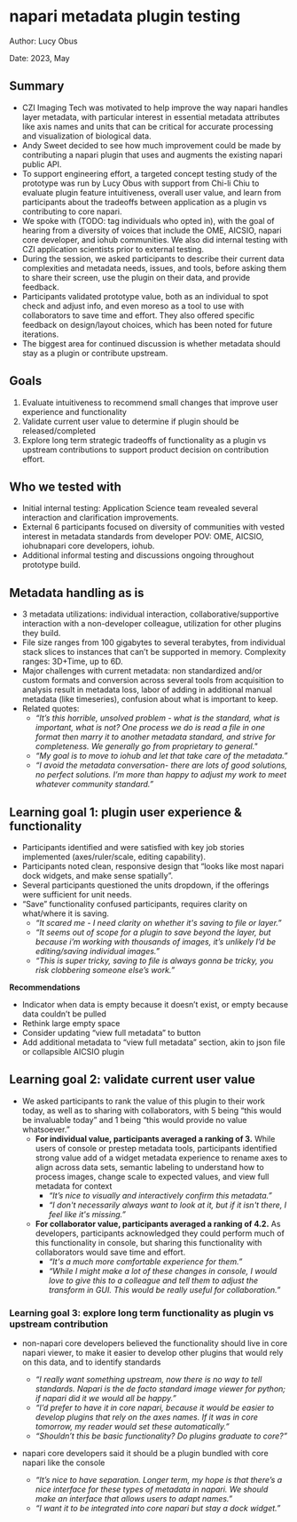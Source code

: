 # napari metadata plugin testing

Author: Lucy Obus

Date: 2023, May


## Summary

- CZI Imaging Tech was motivated to help improve the way napari handles layer metadata, with particular interest in essential metadata attributes like axis names and units that can be critical for accurate processing and visualization of biological data.
- Andy Sweet decided to see how much improvement could be made by contributing a napari plugin that uses and augments the existing napari public API.
- To support engineering effort, a targeted concept testing study of the prototype was run by Lucy Obus with support from Chi-li Chiu to evaluate plugin feature intuitiveness, overall user value, and learn from participants about the tradeoffs between application as a plugin vs contributing to core napari.
- We spoke with (TODO: tag individuals who opted in), with the goal of hearing from a diversity of voices that include the OME, AICSIO, napari core developer, and iohub communities. We also did internal testing with CZI application scientists prior to external testing.
- During the session, we asked participants to describe their current data complexities and metadata needs, issues, and tools, before asking them to share their screen, use the plugin on their data, and provide feedback.
- Participants validated prototype value, both as an individual to spot check and adjust info, and even moreso as a tool to use with collaborators to save time and effort. They also offered specific feedback on design/layout choices, which has been noted for future iterations.
- The biggest area for continued discussion is whether metadata should stay as a plugin or contribute upstream.


## Goals

1. Evaluate intuitiveness to recommend small changes that improve user experience and functionality
2. Validate current user value to determine if plugin should be released/completed
3. Explore long term strategic tradeoffs of functionality as a plugin vs upstream contributions to support product decision on contribution effort.


## Who we tested with

- Initial internal testing: Application Science team revealed several interaction and clarification improvements.
- External 6 participants focused on diversity of communities with vested interest in metadata standards from developer POV: OME, AICSIO, iohubnapari core developers, iohub.
- Additional informal testing and discussions ongoing throughout prototype build.


## Metadata handling as is

- 3 metadata utilizations: individual interaction, collaborative/supportive interaction with a non-developer colleague, utilization for other plugins they build.
- File size ranges from 100 gigabytes to several terabytes, from individual stack slices to instances that can’t be supported in memory. Complexity ranges: 3D+Time, up to 6D.
- Major challenges with current metadata: non standardized and/or custom formats and conversion across several tools from acquisition to analysis result in metadata loss, labor of adding in additional manual metadata (like timeseries), confusion about what is important to keep.
- Related quotes:
    * *“It’s this horrible, unsolved problem - what is the standard, what is important, what is not? One process we do is read a file in one format then marry it to another metadata standard, and strive for completeness. We generally go from proprietary to general."*
    * *“My goal is to move to iohub and let that take care of the metadata.”*
    * *“I avoid the metadata conversation- there are lots of good solutions, no perfect solutions. I’m more than happy to adjust my work to meet whatever community standard.”*


## Learning goal 1: plugin user experience & functionality

- Participants identified and were satisfied with key job stories implemented (axes/ruler/scale, editing capability).
- Participants noted clean, responsive design that “looks like most napari dock widgets, and make sense spatially”.
- Several participants questioned the units dropdown, if the offerings were sufficient for unit needs.
- “Save” functionality confused participants, requires clarity on what/where it is saving.
    - *“It scared me - I need clarity on whether it's saving to file or layer.”*
    - *“It seems out of scope for a plugin to save beyond the layer, but because i’m working with thousands of images, it’s unlikely I’d be editing/saving individual images.”*
    - *“This is super tricky, saving to file is always gonna be tricky, you risk clobbering someone else’s work.”*

**Recommendations**

- Indicator when data is empty because it doesn’t exist, or empty because data couldn’t be pulled
- Rethink large empty space
- Consider updating “view full metadata” to button
- Add additional metadata to “view full metadata” section, akin to json file or collapsible AICSIO plugin


## Learning goal 2: validate current user value

- We asked participants to rank the value of this plugin to their work today, as well as to sharing with collaborators, with 5 being “this would be invaluable today” and 1 being “this would provide no value whatsoever.”
    - **For individual value, participants averaged a ranking of 3.** While users of console or prestep metadata tools, participants identified strong value add of a widget metadata experience to rename axes to align across data sets, semantic labeling to understand how to process images, change scale to expected values, and view full metadata for context
        - *“It’s nice to visually and interactively confirm this metadata.”*
        - *“I don't necessarily always want to look at it, but if it isn't there, I feel like it's missing.”*
    - **For collaborator value, participants averaged a ranking of 4.2.** As developers, participants acknowledged they could perform much of this functionality in console, but sharing this functionality with collaborators would save time and effort.
        - *“It's a much more comfortable experience for them.”*
        - *“While I might make a lot of these changes in console, I would love to give this to a colleague and tell them to adjust the transform in GUI. This would be really useful for collaboration.”*


### Learning goal 3: explore long term functionality as plugin vs upstream contribution

- non-napari core developers believed the functionality should live in core napari viewer, to make it easier to develop other plugins that would rely on this data, and to identify standards
    - *“I really want something upstream, now there is no way to tell standards. Napari is the de facto standard image viewer for python; if napari did it we would all be happy.”*
    - *“I’d prefer to have it in core napari, because it would be easier to develop plugins that rely on the axes names. If it was in core tomorrow, my reader would set these automatically.”*
    - *“Shouldn’t this be basic functionality? Do plugins graduate to core?”*

- napari core developers said it should be a plugin bundled with core napari like the console
    - *“It’s nice to have separation. Longer term, my hope is that there’s a nice interface for these types of metadata in napari. We should make an interface that allows users to adapt names.”*
    - *“I want it to be integrated into core napari but stay a dock widget.”*
